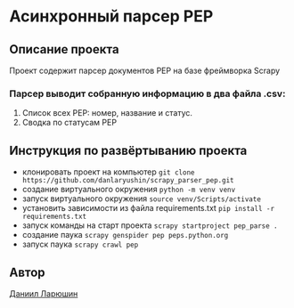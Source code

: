 # Асинхронный парсер PEP


## Описание проекта

Проект содержит парсер документов PEP на базе фреймворка Scrapy

### Парсер выводит собранную информацию в два файла .csv:
1. Список всех PEP: номер, название и статус.
2. Сводка по статусам PEP 


## Инструкция по развёртыванию проекта

* клонировать проект на компьютер `git clone https://github.com/danlaryushin/scrapy_parser_pep.git`
* создание виртуального окружения `python -m venv venv`
* запуск виртуального окружения `source venv/Scripts/activate`
* установить зависимости из файла requirements.txt `pip install -r requirements.txt`
* запуск команды на старт проекта `scrapy startproject pep_parse .`
* создание паука `scrapy genspider pep peps.python.org`
* запуск паука `scrapy crawl pep`

## Автор

[Даниил Ларюшин](https://github.com/danlaryushin)